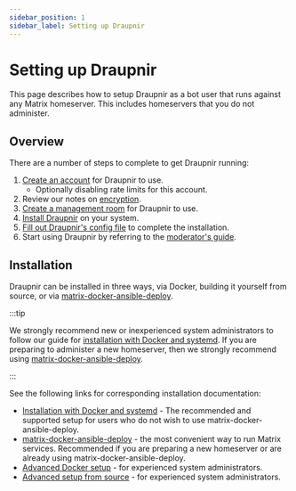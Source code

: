 ```yaml
---
sidebar_position: 1
sidebar_label: Setting up Draupnir
---
```


# Setting up Draupnir

This page describes how to setup Draupnir as a bot user that runs
against any Matrix homeserver. This includes homeservers that you do
not administer.

## Overview

There are a number of steps to complete to get Draupnir running:

1. [Create an account](./setup_draupnir_account) for Draupnir to use.
    - Optionally disabling rate limits for this account.
2. Review our notes on [encryption](./encryption).
3. [Create a management room](./setup_management_room) for Draupnir to use.
4. [Install Draupnir](#installation) on your system.
5. [Fill out Draupnir's config file](./starting_draupnir) to complete
   the installation.
6. Start using Draupnir by referring to the [moderator's guide](../moderator/setting-up-and-configuring).

## Installation

Draupnir can be installed in three ways, via Docker, building it
yourself from source, or via
[matrix-docker-ansible-deploy](https://github.com/spantaleev/matrix-docker-ansible-deploy/blob/master/docs/configuring-playbook-bot-draupnir.md).

:::tip

We strongly recommend new or inexperienced system administrators to
follow our guide for [installation with Docker and
systemd](./systemd).  If you are preparing to administer a new
homeserver, then we strongly recommend using
[matrix-docker-ansible-deploy](https://github.com/spantaleev/matrix-docker-ansible-deploy).

:::

See the following links for corresponding installation documentation:

- [Installation with Docker and systemd](./systemd.md) - The
  recommended and supported setup for users who do not wish to use
  matrix-docker-ansible-deploy.
- [matrix-docker-ansible-deploy](https://github.com/spantaleev/matrix-docker-ansible-deploy/blob/master/docs/configuring-playbook-bot-draupnir.md) -
  the most convenient way to run Matrix services. Recommended if you
  are preparing a new homeserver or are already using
  matrix-docker-ansible-deploy.
- [Advanced Docker setup](./setup_docker.md) - for experienced system
  administrators.
- [Advanced setup from source](./setup_selfbuild.md) - for experienced
  system administrators.
